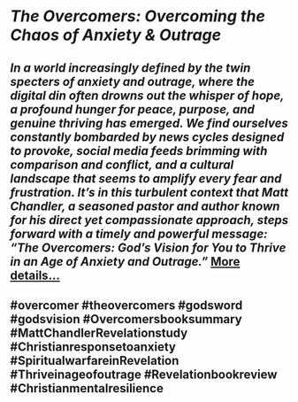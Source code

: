 # *The Overcomers: Overcoming the Chaos of Anxiety & Outrage*
## *In a world increasingly defined by the twin specters of anxiety and outrage, where the digital din often drowns out the whisper of hope, a profound hunger for peace, purpose, and genuine thriving has emerged. We find ourselves constantly bombarded by news cycles designed to provoke, social media feeds brimming with comparison and conflict, and a cultural landscape that seems to amplify every fear and frustration. It’s in this turbulent context that Matt Chandler, a seasoned pastor and author known for his direct yet compassionate approach, steps forward with a timely and powerful message: “The Overcomers: God’s Vision for You to Thrive in an Age of Anxiety and Outrage.”* [More details…](https://spiritualkhazaana.com/the-overcomers-overcoming-anxiety-outrage/)
## #overcomer #theovercomers #godsword #godsvision #Overcomersbooksummary #MattChandlerRevelationstudy #Christianresponsetoanxiety #SpiritualwarfareinRevelation #Thriveinageofoutrage #Revelationbookreview #Christianmentalresilience
